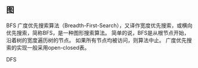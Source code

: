 ## 图

BFS
	广度优先搜索算法（Breadth-First-Search），又译作宽度优先搜索，或横向优先搜索，简称BFS，是一种图形搜索算法。
	简单的说，BFS是从根节点开始，沿着树的宽度遍历树的节点。
	如果所有节点均被访问，则算法中止。
	广度优先搜索的实现一般采用open-closed表。

DFS
